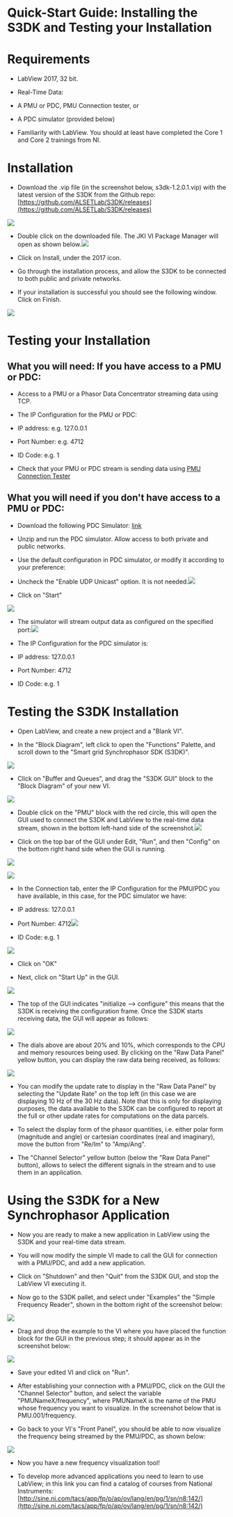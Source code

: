 ﻿# Quick-Start Guide: Installing the S3DK and Testing your Installation


# Requirements

-   LabView 2017, 32 bit.
    
-   Real-Time Data:
    

-   A PMU or PDC, PMU Connection tester, or
    
-   A PDC simulator (provided below)
    

-   Familiarity with LabView. You should at least have completed the Core 1 and Core 2 trainings from NI.
    

# Installation

-   Download the .vip file (in the screenshot below, s3dk-1.2.0.1.vip) with the latest version of the S3DK from the Github repo: [https://github.com/ALSETLab/S3DK/releases](https://github.com/ALSETLab/S3DK/releases)
    

[![](https://lh5.googleusercontent.com/hnZofddMWcAi4p7J4UX0z3xgYUnyzLQZyE4Uw3tlJkCD-dXFjlL5xoB2DGsuPWLGPw1lKsHyzN644fyl8vvQIbXCB4chPBaJkvLTVSPjf99JjyK2VT23OjgMzaPInOIsI04hBAqH)](https://github.com/ALSETLab/S3DK/releases)

-   Double click on the downloaded file. The JKI VI Package Manager will open as shown below.![](https://lh3.googleusercontent.com/TONVoKJzJWyV2zN7VSOWbfTn88BOJwhDOccPB0GortZCFcdJjetfmjDmUabKna6jEx-TnRtTfjjF2hfVx0hv1p48jOdgR3gITxYVX-Jc3NJF_ou_KA_3VpbWyGbUM_QIcSMGIjsa)
    
-   Click on Install, under the 2017 icon.
    

-   Go through the installation process, and allow the S3DK to be connected to both public and private networks.
    
-   If your installation is successful you should see the following window. Click on Finish.
    

![](https://lh6.googleusercontent.com/O0FAQFGga7JApkNwo7m175QmIFp1tdfU_kQfu8DxC1WH8EiB_XDWeaPHewuhIW1Ney9-C25LdpFjJNND8KEHAR7UtIXSbM37XKu_LQ2vOW27Q2MDQ0U-4q5zMOyrlAuZtGTfwXEp)

# Testing your Installation

## What you will need: If you have access to a PMU or PDC:

-   Access to a PMU or a Phasor Data Concentrator streaming data using TCP.
    
-   The IP Configuration for the PMU or PDC:
    

-   IP address: e.g. 127.0.0.1
    
-   Port Number: e.g. 4712
    
-   ID Code: e.g. 1
    

-   Check that your PMU or PDC stream is sending data using [PMU Connection Tester](https://github.com/GridProtectionAlliance/PMUConnectionTester)
    

## What you will need if you don't have access to a PMU or PDC:

-   Download the following PDC Simulator: [link](https://www.dropbox.com/s/7tsoogz7is6essh/PDCSimulator.zip?dl=0)
    
-   Unzip and run the PDC simulator. Allow access to both private and public networks.
    
-   Use the default configuration in PDC simulator, or modify it according to your preference:
    

-   Uncheck the "Enable UDP Unicast" option. It is not needed.![](https://lh3.googleusercontent.com/SO9c85dVoOIUPC7iLlYv0HxFQjj6_o1Z_qXcZ5v9jCxHFl5bSQ7ZWrhlJhdTSrGS9k6oyBdpaD5GUtd_yl7dOIgwSAvobZWgBt7dtRZYJzPoPzG-XCU4aZj8r7S9t-Sh_BvMEWK8)
    

-   Click on "Start"
    

![](https://lh4.googleusercontent.com/JybA---iTZ6kVPkQhV2Aa9BycaPJkzjyBrNnrkr0D1ia1liCmQWmdcfaEFqnjqaijW0_fSw3mG9QZ7Em-snlBK_rnFVtIoaOj1bljigPq_LocRk1eE7sTzpim18gpLdFaD8ZeM7T)

-   The simulator will stream output data as configured on the specified port:![](https://lh3.googleusercontent.com/ufEgewde7u0TyHlLRDsVdp94Ck5clb1hxLmHWeITtn2j3U2O1RUI4y9WfpOsFryUhu0GKr5ci4N_rVcf_iVfb_2V_p8U-GPfkzc0dXxoBk5rh8ST4UTTNcYXZoGyjqph1zvIldnQ)
    
-   The IP Configuration for the PDC simulator is:
    

-   IP address: 127.0.0.1
    
-   Port Number: 4712
    
-   ID Code: e.g. 1
    

# Testing the S3DK Installation

-   Open LabView, and create a new project and a "Blank VI".
    
-   In the "Block Diagram", left click to open the "Functions" Palette, and scroll down to the "Smart grid Synchrophasor SDK (S3DK)".
    

![](https://lh3.googleusercontent.com/n4JOLKBAeyEReCElCNb5X9NtuKYpMIut3gnkWHTkwiCcIu1LX1Ih9EzQoEo2f1A4kILYwDxMlIZc2WS3Du8-qPUvpaT46JhJgYSWaxfNi-dmpuo2bvGPIDqFUDA0QLFQSt8J4WxK)

  

-   Click on "Buffer and Queues", and drag the "S3DK GUI" block to the "Block Diagram" of your new VI.
    

![](https://lh5.googleusercontent.com/mLwFrGYmfyGeiW0ZS92Thu3vZHHFNYXctBKQB59BfB2xF_MfNozojs7CTuLBBC1OJHEcuRAutJd8ULpT6nYmrMod3zDKPxv_8h1I_WLXtyWRLyW35ePalTKL8kazDILksBQVGYhU)

-   Double click on the "PMU" block with the red circle, this will open the GUI used to connect the S3DK and LabView to the real-time data stream, shown in the bottom left-hand side of the screenshot.![](https://lh6.googleusercontent.com/3YUdOc5xg0uNKW0_F8ifiWJjIGNxsqh1XOhdrAg41M4EjcCDVLK5yNdW8Rvmrpsk3FurSRDTqhsHsc2xbCJzVuKCcP-XWgvKKCyuApaE1GBoKD_ryhZnjqUxLkOgRu-X7cfUvrV6)
    
-   Click on the top bar of the GUI under Edit, "Run", and then "Config" on the bottom right hand side when the GUI is running.
    

![](https://lh3.googleusercontent.com/PB5vAp-stXay58k0e-HEKj3A8GSX-gUWEpfMOykjTlaageQcsUaKfHQvXqFMS8wl1ZFg-_l-mo67dL84AlNWQdS0_2M6E3d8ng3vM8UY0eNX5fBFYFducaS5ialIroJg1bF9iLY9)

![](https://lh5.googleusercontent.com/m_Zf0chCobvzPF9eLQNghNS0-QPSAc1FwMOJT4Fp8bjzzplAqDRHSYRAnyBopKWRGi6dDEQIuEF_bK0OEob91sOpKpqBW3p-q1PLn4xc7ybwBob8_EUOJr3rgMfgIMZdKlfeqEjn)

-   In the Connection tab, enter the IP Configuration for the PMU/PDC you have available, in this case, for the PDC simulator we have:
    

-   IP address: 127.0.0.1
    
-   Port Number: 4712![](https://lh5.googleusercontent.com/sGUzE2p6x4D6Su8UXQH-3i0MDL29hZ4sdOW1NnvDoXXNbyNBw72XxRcaKLMU4kbNjTSii63t13Vb9U-cuBlr9B1N_Q2z96yPtF-1KW9LRcNnIg-hKb604T-f9hvg_hBcfLm8cvV2)
    
-   ID Code: e.g. 1
    

![](https://lh3.googleusercontent.com/VpcFEUJUI2UNKeydoy8U8mnX2sQDHkrtPECPcZhchbLoS0Yi1_i6BxicnZLk7F0U60P3qj5mBvKVJR3R4VcjZoXMMmLzeNxspQ8tVWivPhnv7rrrxVsGgGoIZ6eCcT8lfO3Nc9Jm)

-   Click on "OK"
    

-   Next, click on "Start Up" in the GUI.
    

![](https://lh6.googleusercontent.com/K7Fx1q_VSV0T_-OvV0yNBhFLhKLeBbNoaVoVfukwD9d75o9AEnhdK6mLOW1WDo0u8oS2lCZosHx3t6zGl2uiC-1tkgxM7XSM9hXfSPBaDunqrnOnCQzR42tE3fPNRp7n_KHZ2wcX)

-   The top of the GUI indicates "initialize —> configure" this means that the S3DK is receiving the configuration frame. Once the S3DK starts receiving data, the GUI will appear as follows:
    

![](https://lh4.googleusercontent.com/4CQmL11UZvOs8Rlek7E5nFZmO8VN1ugdXCGDSYvMpJgnT3pAc24cJKcyhS6lYXva1Off3IIyLhl0oZq0UZobZNefGZ_XB2m9R91LIVKWDg3CKw3LDn7gWBop0CrBuTLjSGpGGglF)

-   The dials above are about 20% and 10%, which corresponds to the CPU and memory resources being used. By clicking on the "Raw Data Panel" yellow button, you can display the raw data being received, as follows:
    

![](https://lh3.googleusercontent.com/V247966IHyFo8uEvCO_TW7uotcV1VRFQzc_Pkzzq7EOdXgnSV9qDiKseUEuiXVAs6hNStxX61XlPltTZ1dEIkOkuDROCX4ie2d5N4EpocoOVV57bPAqB-E6Si52YVdbAqBwWXrwK)

-   You can modify the update rate to display in the "Raw Data Panel" by selecting the "Update Rate" on the top left (in this case we are displaying 10 Hz of the 30 Hz data). Note that this is only for displaying purposes, the data available to the S3DK can be configured to report at the full or other update rates for computations on the data parcels.
    
-   To select the display form of the phasor quantities, i.e. either polar form (magnitude and angle) or cartesian coordinates (real and imaginary), move the button from "Re/Im" to "Amp/Ang".
    
-   The "Channel Selector" yellow button (below the "Raw Data Panel" button), allows to select the different signals in the stream and to use them in an application.
    

# Using the S3DK for a New Synchrophasor Application

-   Now you are ready to make a new application in LabView using the S3DK and your real-time data stream.
    
-   You will now modify the simple VI made to call the GUI for connection with a PMU/PDC, and add a new application.
    
-   Click on "Shutdown" and then "Quit" from the S3DK GUI, and stop the LabView VI executing it.
    
-   Now go to the S3DK pallet, and select under "Examples" the "Simple Frequency Reader", shown in the bottom right of the screenshot below:
    

![](https://lh4.googleusercontent.com/UpZdvTpeNkwIWP0krqW_bmzhjE6S4cCvrv-JBwH44vfScCGq8zda7Thdav33rtt4KISYG4IlKnaEjEKxg0OqLYLy0opiNasDNdPHr6BbwGkTSqht1svrZVMbsT4oe51ZG7wOCuzX)

-   Drag and drop the example to the VI where you have placed the function block for the GUI in the previous step; it should appear as in the screenshot below:
    

![](https://lh5.googleusercontent.com/AfD86_tXKT1bquM_gkl9T3KnszaOw9VD7_whYAKzgtLw9HofYGb3FLnAsvieHdqCJOwQLwdmTokgVT_gMCOHxc1rvVYi62lvgjFNWGp4-jPrQBhBf5pqVzRXHfy0B-gW44OYn3KG)

-   Save your edited VI and click on "Run".
    
-   After establishing your connection with a PMU/PDC, click on the GUI the "Channel Selector" button, and select the variable "PMUNameX/frequency", where PMUNameX is the name of the PMU whose frequency you want to visualize. In the screenshot below that is PMU.001/frequency.
    

  

-   Go back to your VI's "Front Panel", you should be able to now visualize the frequency being streamed by the PMU/PDC, as shown below:
    

![](https://lh6.googleusercontent.com/PvjA1CJ7asg6T5XFS3L7TR6v1ko9YLFwFjnfgI08i-xpulsb_u6uLFoNDc2muwTqvm8pPOxQjfxle3tlS7ztv1UTcw9-XDYimu5FuMgdnRcHfaspQBswC4rdsItqNeoyRgYbYhoP)

-   Now you have a new frequency visualization tool!
    
-   To develop more advanced applications you need to learn to use LabView; in this link you can find a catalog of courses from National Instruments: [http://sine.ni.com/tacs/app/fp/p/ap/ov/lang/en/pg/1/sn/n8:142/](http://sine.ni.com/tacs/app/fp/p/ap/ov/lang/en/pg/1/sn/n8:142/)
